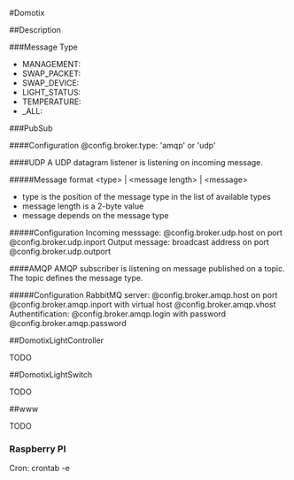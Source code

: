 #Domotix

##Description

###Message Type
* MANAGEMENT: 
* SWAP_PACKET: 
* SWAP_DEVICE: 
* LIGHT_STATUS: 
* TEMPERATURE: 
* _ALL: 

###PubSub

####Configuration
@config.broker.type: 'amqp' or 'udp'

####UDP
A UDP datagram listener is listening on incoming message. 

#####Message format
&lt;type&gt; | &lt;message length&gt; | &lt;message&gt;
* type is the position of the message type in the list of available types
* message length is a 2-byte value
* message depends on the message type

#####Configuration
Incoming messsage: @config.broker.udp.host on port @config.broker.udp.inport
Output message: broadcast address on port @config.broker.udp.outport 

####AMQP
AMQP subscriber is listening on message published on a topic. The topic defines the message type. 

#####Configuration
RabbitMQ server: @config.broker.amqp.host on port @config.broker.amqp.inport with virtual host @config.broker.amqp.vhost
Authentification: @config.broker.amqp.login with password @config.broker.amqp.password
        
##DomotixLightController

TODO

##DomotixLightSwitch

TODO

##www

TODO

### Raspberry PI

Cron: crontab -e  
